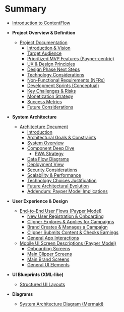 # Summary

*   [Introduction to ContentFlow](./README.md) <!-- Assuming a main landing page -->

*   **Project Overview & Definition**
    *   [Project Documentation](./project_documentation.md)
        *   [Introduction & Vision](./project_documentation.md#1-introduction--vision-derived-from-prd)
        *   [Target Audience](./project_documentation.md#2-target-audience-derived-from-prd)
        *   [Prioritized MVP Features (Payper-centric)](./project_documentation.md#3-prioritized-mvp-features-payper-centric-model)
        *   [UX & Design Principles](./project_documentation.md#4-user-experience-ux--design-principles-derived-from-prd)
        *   [Design Phase Next Steps](./project_documentation.md#5-proposed-next-steps-for-design-phase)
        *   [Technology Considerations](./project_documentation.md#6-technology-considerations--recommendations)
        *   [Non-Functional Requirements (NFRs)](./project_documentation.md#7-non-functional-requirements-nfrs---mvp-derived-from-prd)
        *   [Development Sprints (Conceptual)](./project_documentation.md#8-conceptual-development-sprintsphases-mvp)
        *   [Key Challenges & Risks](./project_documentation.md#9-key-challenges--risks-for-mvp)
        *   [Monetization Strategy](./project_documentation.md#10-monetization-strategy-derived-from-prd)
        *   [Success Metrics](./project_documentation.md#11-success-metrics-mvp---derived-from-prd)
        *   [Future Considerations](./project_documentation.md#12-future-considerations-post-mvp---derived-from-prd)
*   **System Architecture**
    *   [Architecture Document](./architecture_document.md)
        *   [Introduction](./architecture_document.md#1-introduction)
        *   [Architectural Goals & Constraints](./architecture_document.md#2-architectural-goals--constraints)
        *   [System Overview](./architecture_document.md#3-system-overview-logical-architecture)
        *   [Component Deep Dive](./architecture_document.md#4-component-deep-dive)
            *   [PWA Strategy](./architecture_document.md#416-pwa-strategy-for-contentflow)
        *   [Data Flow Diagrams](./architecture_document.md#5-data-flow-diagrams-conceptual)
        *   [Deployment View](./architecture_document.md#6-deployment-view-conceptual-mvp)
        *   [Security Considerations](./architecture_document.md#7-security-considerations)
        *   [Scalability & Performance](./architecture_document.md#8-scalability--performance-considerations)
        *   [Technology Choices Justification](./architecture_document.md#9-technology-choices-justification-summary)
        *   [Future Architectural Evolution](./architecture_document.md#10-future-architectural-evolution)
        *   [Addendum: Payper Model Implications](./architecture_document.md#11-addendum-architectural-implications-of-payper-model-adoption)
*   **User Experience & Design**
    *   [End-to-End User Flows (Payper Model)](./user_flows.md)
        *   [New User Registration & Onboarding](./user_flows.md#scenario-1-new-user-registration--onboarding-clipper-role-focus)
        *   [Clipper Explores & Applies for Campaigns](./user_flows.md#scenario-2-clipper-explores--applies-for-campaigns)
        *   [Brand Creates & Manages a Campaign](./user_flows.md#scenario-3-brand-creates--manages-a-campaign)
        *   [Clipper Submits Content & Checks Earnings](./user_flows.md#scenario-4-clipper-submits-content--checks-earnings)
        *   [General App Interactions](./user_flows.md#scenario-5-general-app-interactions-both-roles)
    *   [Mobile UI Screen Descriptions (Payper Model)](./ui_screen_descriptions.md)
        *   [Onboarding Screens](./ui_screen_descriptions.md#i-onboarding-screens)
        *   [Main Clipper Screens](./ui_screen_descriptions.md#ii-main-clipper-screens)
        *   [Main Brand Screens](./ui_screen_descriptions.md#iii-main-brand-screens-adaptedimplied)
        *   [General UI Elements](./ui_screen_descriptions.md#iv-general-ui-elements-used-across-multiple-screens)

*   **UI Blueprints (XML-like)**
    *   [Structured UI Layouts](./ui_blueprints.md) <!-- Explains the XML-like blueprints provided earlier -->

*   **Diagrams**
    *   [System Architecture Diagram (Mermaid)](./architecture_diagram.md) <!-- This would be a new .md file where the user pastes the Mermaid code block -->
